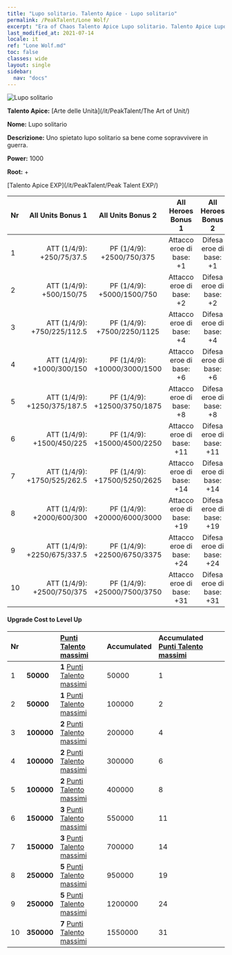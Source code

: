 ```yaml
---
title: "Lupo solitario. Talento Apice - Lupo solitario"
permalink: /PeakTalent/Lone Wolf/
excerpt: "Era of Chaos Talento Apice Lupo solitario. Talento Apice Lupo solitario. Lupo solitario"
last_modified_at: 2021-07-14
locale: it
ref: "Lone Wolf.md"
toc: false
classes: wide
layout: single
sidebar:
  nav: "docs"
---
```


  ![Lupo solitario](/images/pt/talent_2001.png)

  **Talento Apice:** [Arte delle Unità](/it/PeakTalent/The Art of Unit/)

  **Nome:** Lupo solitario

  **Descrizione:** Uno spietato lupo solitario sa bene come sopravvivere in guerra.

  **Power:** 1000

  **Root:** +

  [Talento Apice EXP](/it/PeakTalent/Peak Talent EXP/)

  | Nr | All Units Bonus 1 | All Units Bonus 2 | All Heroes Bonus 1 | All Heroes Bonus 2 |
  |:---|--------------:|:-------------:|:-------------:|:-------------:|
  | 1 | ATT (1/4/9): +250/75/37.5 | PF (1/4/9): +2500/750/375 | Attacco eroe di base: +1 | Difesa eroe di base: +1 |
  | 2 | ATT (1/4/9): +500/150/75 | PF (1/4/9): +5000/1500/750 | Attacco eroe di base: +2 | Difesa eroe di base: +2 |
  | 3 | ATT (1/4/9): +750/225/112.5 | PF (1/4/9): +7500/2250/1125 | Attacco eroe di base: +4 | Difesa eroe di base: +4 |
  | 4 | ATT (1/4/9): +1000/300/150 | PF (1/4/9): +10000/3000/1500 | Attacco eroe di base: +6 | Difesa eroe di base: +6 |
  | 5 | ATT (1/4/9): +1250/375/187.5 | PF (1/4/9): +12500/3750/1875 | Attacco eroe di base: +8 | Difesa eroe di base: +8 |
  | 6 | ATT (1/4/9): +1500/450/225 | PF (1/4/9): +15000/4500/2250 | Attacco eroe di base: +11 | Difesa eroe di base: +11 |
  | 7 | ATT (1/4/9): +1750/525/262.5 | PF (1/4/9): +17500/5250/2625 | Attacco eroe di base: +14 | Difesa eroe di base: +14 |
  | 8 | ATT (1/4/9): +2000/600/300 | PF (1/4/9): +20000/6000/3000 | Attacco eroe di base: +19 | Difesa eroe di base: +19 |
  | 9 | ATT (1/4/9): +2250/675/337.5 | PF (1/4/9): +22500/6750/3375 | Attacco eroe di base: +24 | Difesa eroe di base: +24 |
  | 10 | ATT (1/4/9): +2500/750/375 | PF (1/4/9): +25000/7500/3750 | Attacco eroe di base: +31 | Difesa eroe di base: +31 |


#### Upgrade Cost to Level Up

  | Nr | <i class="fas fa-coins"/> | [Punti Talento massimi](/ItemsIT/con_934/) | Accumulated <i class="fas fa-coins"/> | Accumulated [Punti Talento massimi](/ItemsIT/con_934/) |
  |:---|:--------------|:-------------|:-------------|:-------------|
  | 1 | **50000** | **1** [Punti Talento massimi](/ItemsIT/con_934/) | 50000 | 1 |
  | 2 | **50000** | **1** [Punti Talento massimi](/ItemsIT/con_934/) | 100000 | 2 |
  | 3 | **100000** | **2** [Punti Talento massimi](/ItemsIT/con_934/) | 200000 | 4 |
  | 4 | **100000** | **2** [Punti Talento massimi](/ItemsIT/con_934/) | 300000 | 6 |
  | 5 | **100000** | **2** [Punti Talento massimi](/ItemsIT/con_934/) | 400000 | 8 |
  | 6 | **150000** | **3** [Punti Talento massimi](/ItemsIT/con_934/) | 550000 | 11 |
  | 7 | **150000** | **3** [Punti Talento massimi](/ItemsIT/con_934/) | 700000 | 14 |
  | 8 | **250000** | **5** [Punti Talento massimi](/ItemsIT/con_934/) | 950000 | 19 |
  | 9 | **250000** | **5** [Punti Talento massimi](/ItemsIT/con_934/) | 1200000 | 24 |
  | 10 | **350000** | **7** [Punti Talento massimi](/ItemsIT/con_934/) | 1550000 | 31 |
